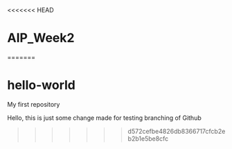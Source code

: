 <<<<<<< HEAD
# AIP_Week2
=======
# hello-world
My first repository

Hello, this is just some change made for testing branching of Github
>>>>>>> d572cefbe4826db8366717cfcb2eb2b1e5be8cfc
